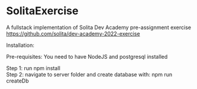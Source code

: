 # SolitaExercise
A fullstack implementation of Solita Dev Academy pre-assignment exercise  
https://github.com/solita/dev-academy-2022-exercise

Installation:

Pre-requisites: You need to have NodeJS and postgresql installed

Step 1: run npm install  
Step 2: navigate to server folder and create database with: npm run createDb
